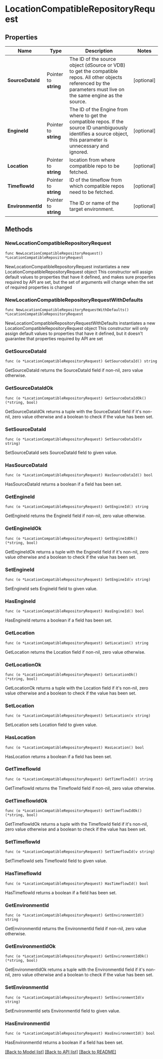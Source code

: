 # LocationCompatibleRepositoryRequest

## Properties

Name | Type | Description | Notes
------------ | ------------- | ------------- | -------------
**SourceDataId** | Pointer to **string** | The ID of the source object (dSource or VDB) to get the compatible repos. All other objects referenced by the parameters must live on the same engine as the source. | [optional] 
**EngineId** | Pointer to **string** | The ID of the Engine from where to get the compatible repos. If the source ID unambiguously identifies a source object, this parameter is unnecessary and ignored. | [optional] 
**Location** | Pointer to **string** | location from where compatible repo to be fetched. | [optional] 
**TimeflowId** | Pointer to **string** | ID of the timeflow from which compatible repos need to be fetched. | [optional] 
**EnvironmentId** | Pointer to **string** | The ID or name of the target environment. | [optional] 

## Methods

### NewLocationCompatibleRepositoryRequest

`func NewLocationCompatibleRepositoryRequest() *LocationCompatibleRepositoryRequest`

NewLocationCompatibleRepositoryRequest instantiates a new LocationCompatibleRepositoryRequest object
This constructor will assign default values to properties that have it defined,
and makes sure properties required by API are set, but the set of arguments
will change when the set of required properties is changed

### NewLocationCompatibleRepositoryRequestWithDefaults

`func NewLocationCompatibleRepositoryRequestWithDefaults() *LocationCompatibleRepositoryRequest`

NewLocationCompatibleRepositoryRequestWithDefaults instantiates a new LocationCompatibleRepositoryRequest object
This constructor will only assign default values to properties that have it defined,
but it doesn't guarantee that properties required by API are set

### GetSourceDataId

`func (o *LocationCompatibleRepositoryRequest) GetSourceDataId() string`

GetSourceDataId returns the SourceDataId field if non-nil, zero value otherwise.

### GetSourceDataIdOk

`func (o *LocationCompatibleRepositoryRequest) GetSourceDataIdOk() (*string, bool)`

GetSourceDataIdOk returns a tuple with the SourceDataId field if it's non-nil, zero value otherwise
and a boolean to check if the value has been set.

### SetSourceDataId

`func (o *LocationCompatibleRepositoryRequest) SetSourceDataId(v string)`

SetSourceDataId sets SourceDataId field to given value.

### HasSourceDataId

`func (o *LocationCompatibleRepositoryRequest) HasSourceDataId() bool`

HasSourceDataId returns a boolean if a field has been set.

### GetEngineId

`func (o *LocationCompatibleRepositoryRequest) GetEngineId() string`

GetEngineId returns the EngineId field if non-nil, zero value otherwise.

### GetEngineIdOk

`func (o *LocationCompatibleRepositoryRequest) GetEngineIdOk() (*string, bool)`

GetEngineIdOk returns a tuple with the EngineId field if it's non-nil, zero value otherwise
and a boolean to check if the value has been set.

### SetEngineId

`func (o *LocationCompatibleRepositoryRequest) SetEngineId(v string)`

SetEngineId sets EngineId field to given value.

### HasEngineId

`func (o *LocationCompatibleRepositoryRequest) HasEngineId() bool`

HasEngineId returns a boolean if a field has been set.

### GetLocation

`func (o *LocationCompatibleRepositoryRequest) GetLocation() string`

GetLocation returns the Location field if non-nil, zero value otherwise.

### GetLocationOk

`func (o *LocationCompatibleRepositoryRequest) GetLocationOk() (*string, bool)`

GetLocationOk returns a tuple with the Location field if it's non-nil, zero value otherwise
and a boolean to check if the value has been set.

### SetLocation

`func (o *LocationCompatibleRepositoryRequest) SetLocation(v string)`

SetLocation sets Location field to given value.

### HasLocation

`func (o *LocationCompatibleRepositoryRequest) HasLocation() bool`

HasLocation returns a boolean if a field has been set.

### GetTimeflowId

`func (o *LocationCompatibleRepositoryRequest) GetTimeflowId() string`

GetTimeflowId returns the TimeflowId field if non-nil, zero value otherwise.

### GetTimeflowIdOk

`func (o *LocationCompatibleRepositoryRequest) GetTimeflowIdOk() (*string, bool)`

GetTimeflowIdOk returns a tuple with the TimeflowId field if it's non-nil, zero value otherwise
and a boolean to check if the value has been set.

### SetTimeflowId

`func (o *LocationCompatibleRepositoryRequest) SetTimeflowId(v string)`

SetTimeflowId sets TimeflowId field to given value.

### HasTimeflowId

`func (o *LocationCompatibleRepositoryRequest) HasTimeflowId() bool`

HasTimeflowId returns a boolean if a field has been set.

### GetEnvironmentId

`func (o *LocationCompatibleRepositoryRequest) GetEnvironmentId() string`

GetEnvironmentId returns the EnvironmentId field if non-nil, zero value otherwise.

### GetEnvironmentIdOk

`func (o *LocationCompatibleRepositoryRequest) GetEnvironmentIdOk() (*string, bool)`

GetEnvironmentIdOk returns a tuple with the EnvironmentId field if it's non-nil, zero value otherwise
and a boolean to check if the value has been set.

### SetEnvironmentId

`func (o *LocationCompatibleRepositoryRequest) SetEnvironmentId(v string)`

SetEnvironmentId sets EnvironmentId field to given value.

### HasEnvironmentId

`func (o *LocationCompatibleRepositoryRequest) HasEnvironmentId() bool`

HasEnvironmentId returns a boolean if a field has been set.


[[Back to Model list]](../README.md#documentation-for-models) [[Back to API list]](../README.md#documentation-for-api-endpoints) [[Back to README]](../README.md)


